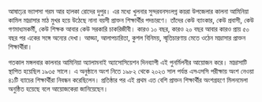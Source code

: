 আষাঢ়ের ভ্যাপসা গরম আর হালকা রোদের দুপুর। এর মধ্যে খুলনার সুন্দরবনসংলগ্ন কয়রা উপজেলার কালনা আমিনিয়া কামিল মাদ্রাসার মাঠ মুখর হয়ে উঠেছে নানা বয়সী প্রাক্তন শিক্ষার্থীর পদচারণে। তাঁদের কেউ ব্যাংকার, কেউ প্রবাসী, কেউ গণমাধ্যমকর্মী, কেউ শিক্ষক আবার কেউ সরকারি চাকরিজীবী। কারও ১০ বছর, কারও ২০ বছর আবার কারও প্রায় ৫০ বছর পর একের সঙ্গে অন্যের দেখা। আড্ডা, আলাপচারিতা, কুশল বিনিময়, স্মৃতিচারণায় মেতে ওঠেন মাদ্রাসার প্রাক্তন শিক্ষার্থীরা।

গতকাল মঙ্গলবার কালনার আমিনিয়া অ্যালামনাই অ্যাসোসিয়েশন দিনব্যাপী এই পুনর্মিলনীর আয়োজন করে। মাদ্রাসাটি স্থাপিত হয়েছিল ১৯৩৫ সালে। এ অনুষ্ঠানে অংশ নিতে ১৯৮২ থেকে ২০২৩ সাল পর্যন্ত এসএসসি পরীক্ষায় অংশ নেওয়া ৪১টি ব্যাচের শিক্ষার্থীরা নিবন্ধন করেছিলেন। প্রতিষ্ঠার পর এই প্রথম এত বেশি প্রাক্তন শিক্ষার্থীর অংশগ্রহণে মিলনমেলা অনুষ্ঠিত হয়েছে বলে আয়োজকেরা জানিয়েছেন।
